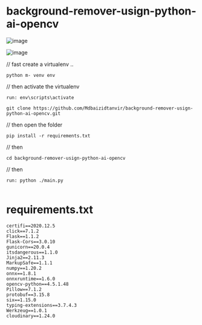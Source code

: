 # background-remover-usign-python-ai-opencv


![image](https://user-images.githubusercontent.com/91944929/209688097-eb07beaa-2749-481a-b837-f1d9cd1f19f5.png)

![image](https://user-images.githubusercontent.com/91944929/209688256-4ec4d964-9c7b-41fd-8e21-585740cb6276.png)

// fast create a virtualenv ..
```
python m- venv env
```
// then activate the virtualenv
```
run: env\scripts\activate
```
```
git clone https://github.com/Mdbaizidtanvir/background-remover-usign-python-ai-opencv.git
```
// then open the folder
```
pip install -r requirements.txt
```
// then 
```
cd background-remover-usign-python-ai-opencv
```
// then 
```
run: python ./main.py


```
# requirements.txt
```
certifi==2020.12.5
click==7.1.2
Flask==1.1.2
Flask-Cors==3.0.10
gunicorn==20.0.4
itsdangerous==1.1.0
Jinja2==2.11.3
MarkupSafe==1.1.1
numpy==1.20.2
onnx==1.8.1
onnxruntime==1.6.0
opencv-python==4.5.1.48
Pillow==7.1.2
protobuf==3.15.8
six==1.15.0
typing-extensions==3.7.4.3
Werkzeug==1.0.1
cloudinary==1.24.0
```

